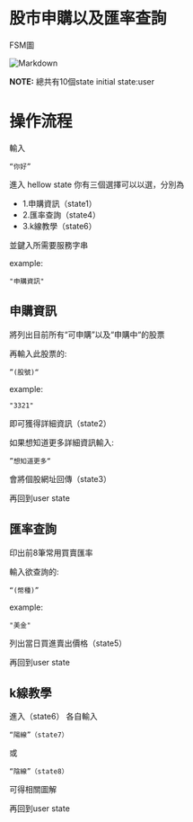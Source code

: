 股市申購以及匯率查詢
==================
FSM圖

![Markdown](https://scontent.fkhh1-1.fna.fbcdn.net/v/t1.0-9/48358301_2227569273931472_7019101456548495360_o.jpg?_nc_cat=100&_nc_ht=scontent.fkhh1-1.fna&oh=43710b12558648e55df1d74fd2763491&oe=5CD984BE)

**NOTE:** 總共有10個state
initial state:user


操作流程
================
輸入

	“你好”
	
進入 hellow state
你有三個選擇可以以選，分別為
*   1.申購資訊（state1）
*   2.匯率查詢（state4）
*   3.k線教學（state6）
	
並鍵入所需要服務字串

example:
	
	"申購資訊"
	
	
	
<h2 id="overview">申購資訊</h2>
將列出目前所有“可申購”以及“申購中“的股票

再輸入此股票的:
		
	”(股號)“
example:
	
	"3321"
	
即可獲得詳細資訊（state2）
	
如果想知道更多詳細資訊輸入:

	”想知道更多“

會將個股網址回傳（state3）
	
再回到user state

<h2 id="overview">匯率查詢</h2>
印出前8筆常用買賣匯率

輸入欲查詢的:
	
	“(幣種)”
	
example:
	
	"美金"
列出當日買進賣出價格（state5）
	
再回到user state
	
<h2 id="overview">k線教學</h2>
進入（state6）
各自輸入

	“陽線”（state7）
或

	“陰線”（state8）
可得相關圖解

再回到user state
